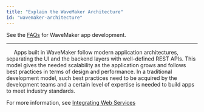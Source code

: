 ```yaml
---
title: "Explain the WaveMaker Architecture"
id: "wavemaker-architecture"
---
```

See the [FAQs](index.md) for WaveMaker app development. 

---
     
Apps built in WaveMaker follow modern application architectures, separating the UI and the backend layers with well-defined REST APIs. This model gives the needed scalability as the application grows and follows best practices in terms of design and performance. In a traditional development model, such best practices need to be acquired by the development teams and a certain level of expertise is needed to build apps to meet industry standards. 

For more information, see [Integrating Web Services](/learn/app-development/services/web-services/web-services/#overview)   

